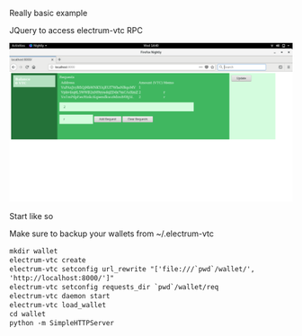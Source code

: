 Really basic example

JQuery to access electrum-vtc RPC

![screenshot](screenie.png)

Start like so

Make sure to backup your wallets from ~/.electrum-vtc

```
mkdir wallet
electrum-vtc create
electrum-vtc setconfig url_rewrite "['file:///`pwd`/wallet/', 'http://localhost:8000/']"
electrum-vtc setconfig requests_dir `pwd`/wallet/req
electrum-vtc daemon start
electrum-vtc load_wallet
cd wallet
python -m SimpleHTTPServer
```
